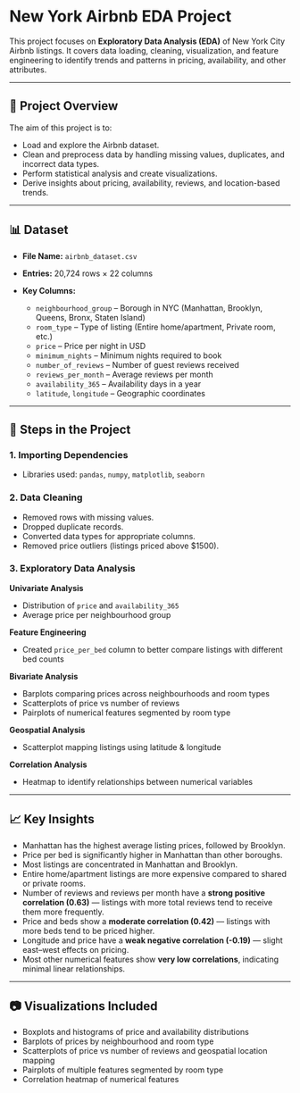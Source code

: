 
#  New York Airbnb EDA Project

This project focuses on **Exploratory Data Analysis (EDA)** of New York City Airbnb listings.
It covers data loading, cleaning, visualization, and feature engineering to identify trends and patterns in pricing, availability, and other attributes.

---

## 📂 Project Overview

The aim of this project is to:

* Load and explore the Airbnb dataset.
* Clean and preprocess data by handling missing values, duplicates, and incorrect data types.
* Perform statistical analysis and create visualizations.
* Derive insights about pricing, availability, reviews, and location-based trends.

---

## 📊 Dataset

* **File Name:** `airbnb_dataset.csv`
* **Entries:** 20,724 rows × 22 columns
* **Key Columns:**

  * `neighbourhood_group` – Borough in NYC (Manhattan, Brooklyn, Queens, Bronx, Staten Island)
  * `room_type` – Type of listing (Entire home/apartment, Private room, etc.)
  * `price` – Price per night in USD
  * `minimum_nights` – Minimum nights required to book
  * `number_of_reviews` – Number of guest reviews received
  * `reviews_per_month` – Average reviews per month
  * `availability_365` – Availability days in a year
  * `latitude`, `longitude` – Geographic coordinates

---

## 🔧 Steps in the Project

### 1. Importing Dependencies

* Libraries used: `pandas`, `numpy`, `matplotlib`, `seaborn`

### 2. Data Cleaning

* Removed rows with missing values.
* Dropped duplicate records.
* Converted data types for appropriate columns.
* Removed price outliers (listings priced above \$1500).

### 3. Exploratory Data Analysis

**Univariate Analysis**

* Distribution of `price` and `availability_365`
* Average price per neighbourhood group

**Feature Engineering**

* Created `price_per_bed` column to better compare listings with different bed counts

**Bivariate Analysis**

* Barplots comparing prices across neighbourhoods and room types
* Scatterplots of price vs number of reviews
* Pairplots of numerical features segmented by room type

**Geospatial Analysis**

* Scatterplot mapping listings using latitude & longitude

**Correlation Analysis**

* Heatmap to identify relationships between numerical variables

---

## 📈 Key Insights

* Manhattan has the highest average listing prices, followed by Brooklyn.
* Price per bed is significantly higher in Manhattan than other boroughs.
* Most listings are concentrated in Manhattan and Brooklyn.
* Entire home/apartment listings are more expensive compared to shared or private rooms.
* Number of reviews and reviews per month have a **strong positive correlation (0.63)** — listings with more total reviews tend to receive them more frequently.
* Price and beds show a **moderate correlation (0.42)** — listings with more beds tend to be priced higher.
* Longitude and price have a **weak negative correlation (-0.19)** — slight east–west effects on pricing.
* Most other numerical features show **very low correlations**, indicating minimal linear relationships.

---

## 📷 Visualizations Included

* Boxplots and histograms of price and availability distributions
* Barplots of prices by neighbourhood and room type
* Scatterplots of price vs number of reviews and geospatial location mapping
* Pairplots of multiple features segmented by room type
* Correlation heatmap of numerical features
